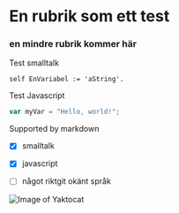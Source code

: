 # En rubrik som ett test

### en mindre rubrik kommer här

Test smalltalk
```smalltalk
self EnVariabel := 'aString'.
```

Test Javascript
``` javascript
var myVar = "Hello, world!";
```
Supported by markdown
- [x] smalltalk
- [x] javascript
- [ ] något riktgit okänt språk


![Image of Yaktocat](https://octodex.github.com/images/yaktocat.png)
